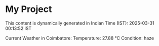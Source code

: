 # My Project

This content is dynamically generated in Indian Time (IST): 2025-03-31 00:13:52 IST


Current Weather in Coimbatore:
Temperature: 27.88 °C
Condition: haze
